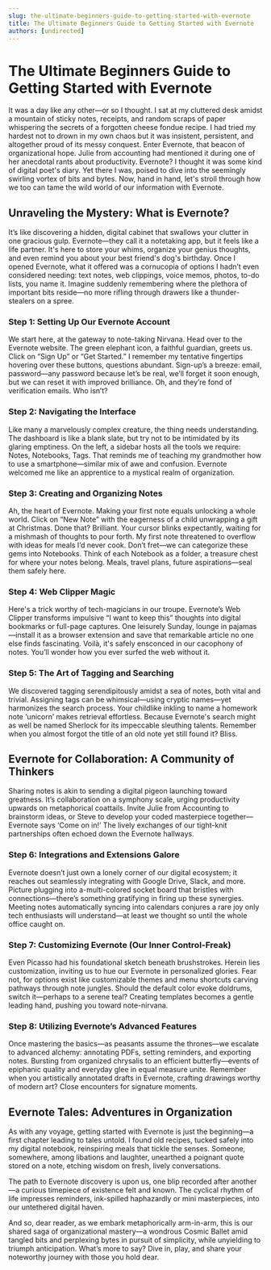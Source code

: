 ```yaml
---
slug: the-ultimate-beginners-guide-to-getting-started-with-evernote
title: The Ultimate Beginners Guide to Getting Started with Evernote
authors: [undirected]
---
```



# The Ultimate Beginners Guide to Getting Started with Evernote

It was a day like any other—or so I thought. I sat at my cluttered desk amidst a mountain of sticky notes, receipts, and random scraps of paper whispering the secrets of a forgotten cheese fondue recipe. I had tried my hardest not to drown in my own chaos but it was insistent, persistent, and altogether proud of its messy conquest. Enter Evernote, that beacon of organizational hope. Julie from accounting had mentioned it during one of her anecdotal rants about productivity. Evernote? I thought it was some kind of digital poet's diary. Yet there I was, poised to dive into the seemingly swirling vortex of bits and bytes. Now, hand in hand, let's stroll through how we too can tame the wild world of our information with Evernote.

## Unraveling the Mystery: What is Evernote?

It’s like discovering a hidden, digital cabinet that swallows your clutter in one gracious gulp. Evernote—they call it a notetaking app, but it feels like a life partner. It's here to store your whims, organize your genius thoughts, and even remind you about your best friend's dog's birthday. Once I opened Evernote, what it offered was a cornucopia of options I hadn’t even considered needing: text notes, web clippings, voice memos, photos, to-do lists, you name it. Imagine suddenly remembering where the plethora of important bits reside—no more rifling through drawers like a thunder-stealers on a spree.

### Step 1: Setting Up Our Evernote Account

We start here, at the gateway to note-taking Nirvana. Head over to the Evernote website. The green elephant icon, a faithful guardian, greets us. Click on “Sign Up” or “Get Started.” I remember my tentative fingertips hovering over these buttons, questions abundant. Sign-up’s a breeze: email, password—any password because let’s be real, we’ll forget it soon enough, but we can reset it with improved brilliance. Oh, and they’re fond of verification emails. Who isn’t?

### Step 2: Navigating the Interface

Like many a marvelously complex creature, the thing needs understanding. The dashboard is like a blank slate, but try not to be intimidated by its glaring emptiness. On the left, a sidebar hosts all the tools we require: Notes, Notebooks, Tags. That reminds me of teaching my grandmother how to use a smartphone—similar mix of awe and confusion. Evernote welcomed me like an apprentice to a mystical realm of organization.

### Step 3: Creating and Organizing Notes

Ah, the heart of Evernote. Making your first note equals unlocking a whole world. Click on “New Note” with the eagerness of a child unwrapping a gift at Christmas. Done that? Brilliant. Your cursor blinks expectantly, waiting for a mishmash of thoughts to pour forth. My first note threatened to overflow with ideas for meals I’d never cook. Don’t fret—we can categorize these gems into Notebooks. Think of each Notebook as a folder, a treasure chest for where your notes belong. Meals, travel plans, future aspirations—seal them safely here.

### Step 4: Web Clipper Magic

Here's a trick worthy of tech-magicians in our troupe. Evernote’s Web Clipper transforms impulsive “I want to keep this” thoughts into digital bookmarks or full-page captures. One leisurely Sunday, lounge in pajamas—install it as a browser extension and save that remarkable article no one else finds fascinating. Voilà, it's safely ensconced in our cacophony of notes. You’ll wonder how you ever surfed the web without it.

### Step 5: The Art of Tagging and Searching

We discovered tagging serendipitously amidst a sea of notes, both vital and trivial. Assigning tags can be whimsical—using cryptic names—yet harmonizes the search process. Your childlike inkling to name a homework note ‘unicorn’ makes retrieval effortless. Because Evernote's search might as well be named Sherlock for its impeccable sleuthing talents. Remember when you almost forgot the title of an old note yet still found it? Bliss.

## Evernote for Collaboration: A Community of Thinkers

Sharing notes is akin to sending a digital pigeon launching toward greatness. It’s collaboration on a symphony scale, urging productivity upwards on metaphorical coattails. Invite Julie from Accounting to brainstorm ideas, or Steve to develop your coded masterpiece together—Evernote says ‘Come on in!’ The lively exchanges of our tight-knit partnerships often echoed down the Evernote hallways.

### Step 6: Integrations and Extensions Galore

Evernote doesn’t just own a lonely corner of our digital ecosystem; it reaches out seamlessly integrating with Google Drive, Slack, and more. Picture plugging into a-multi-colored socket board that bristles with connections—there’s something gratifying in firing up these synergies. Meeting notes automatically syncing into calendars conjures a rare joy only tech enthusiasts will understand—at least we thought so until the whole office caught on.

### Step 7: Customizing Evernote (Our Inner Control-Freak)

Even Picasso had his foundational sketch beneath brushstrokes. Herein lies customization, inviting us to hue our Evernote in personalized glories. Fear not, for options exist like customizable themes and menu shortcuts carving pathways through note jungles. Should the default color evoke doldrums, switch it—perhaps to a serene teal? Creating templates becomes a gentle leading hand, pushing you toward note-nirvana.

### Step 8: Utilizing Evernote’s Advanced Features

Once mastering the basics—as peasants assume the thrones—we escalate to advanced alchemy: annotating PDFs, setting reminders, and exporting notes. Bursting from organized chrysalis to an efficient butterfly—events of epiphanic quality and everyday glee in equal measure unite. Remember when you artistically annotated drafts in Evernote, crafting drawings worthy of modern art? Close encounters for signature moments.

## Evernote Tales: Adventures in Organization

As with any voyage, getting started with Evernote is just the beginning—a first chapter leading to tales untold. I found old recipes, tucked safely into my digital notebook, reinspiring meals that tickle the senses. Someone, somewhere, among libations and laughter, unearthed a poignant quote stored on a note, etching wisdom on fresh, lively conversations. 

The path to Evernote discovery is upon us, one blip recorded after another—a curious timepiece of existence felt and known. The cyclical rhythm of life impresses reminders, ink-spilled haphazardly or mini masterpieces, into our untethered digital haven.

And so, dear reader, as we embark metaphorically arm-in-arm, this is our shared saga of organizational mastery—a wondrous Cosmic Ballet amid tangled bits and perplexing bytes in pursuit of simplicity, while unyielding to triumph anticipation. What’s more to say? Dive in, play, and share your noteworthy journey with those you hold dear.